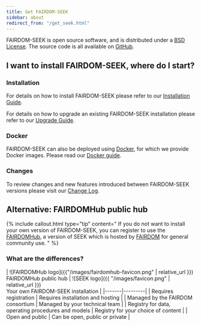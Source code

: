 ```yaml
---
title: Get FAIRDOM-SEEK
sidebar: about
redirect_from: "/get_seek.html"
---
```


<i class="fa-solid fa-flask-vial fa-1x"></i> <i class="fa-solid fa-magnifying-glass-chart fa-1x"></i> FAIRDOM-SEEK is open source software, and is distributed under a [BSD License](https://github.com/seek4science/seek/blob/main/BSD-LICENSE). The source code is all available on [GitHub](https://github.com/seek4science/seek).




## I want to install FAIRDOM-SEEK, where do I start?

### Installation

For details on how to install FAIRDOM-SEEK please refer to our [Installation Guide](tech/install).

For details on how to upgrade an existing FAIRDOM-SEEK installation please refer to our [Upgrade Guide](tech/upgrading).

### Docker

FAIRDOM-SEEK can also be deployed using [Docker](https://docker.com), for which we provide Docker images. Please read our [Docker guide](/tech/docker).

### Changes

To review changes and new features introduced between FAIRDOM-SEEK versions please visit our [Change Log](/tech/releases/).



## Alternative: FAIRDOMHub public hub
{% include callout.html type="tip" content="
If you do not want to install your own version of FAIRDOM-SEEK, you can register to use the [FAIRDOMHub](https://fairdomhub.org), a version of SEEK which is hosted by [FAIRDOM](https://fair-dom.org) for general community use.
" %}

### What are the differences?

| ![FAIRDOMHub logo]({{"/images/fairdomhub-favicon.png" |  relative_url }}) <br />FAIRDOMHub public hub | ![SEEK logo]({{ "/images/favicon.png" |  relative_url }}) <br /> Your own FAIRDOM-SEEK installation |
|-------|---------|
| Requires registration   | Requires installation and hosting |
| Managed by the FAIRDOM consortium   | Managed by your technical team |
| Registry for data, operating procedures and models  | Registry for your choice of content  |
| Open and public  | Can be open, public or private  |
